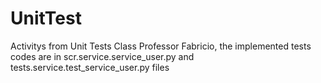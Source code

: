# UnitTest
Activitys from Unit Tests Class
Professor Fabricio, the implemented tests codes are in scr.service.service_user.py and tests.service.test_service_user.py files
